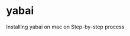 # yabai
Installing yabai on mac on Step-by-step process 


<ifreme src="https://chatgpt.com/share/f8244aca-2471-42b6-813f-f7fe0c39f734" width="100%" height ="100%" fullscreen="true"/>
